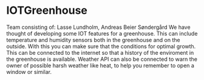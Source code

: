 # IOTGreenhouse
Team consisting of: Lasse Lundholm, Andreas Beier Søndergård
We have thought of developing some IOT features for a greenhouse. 
This can include temperature and humidity sensors both in the greenhouse and on the outside. With this you can make sure that the conditions for optimal growth. This can be connected to the internet so that a history of the enviroment in the greenhouse is available. Weather API can also be connected to warn the owner of possible harsh weather like heat, to help you remember to open a window or similar. 
